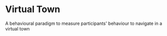 # Virtual Town
A behavioural paradigm to measure participants' behaviour to navigate in a virtual town
